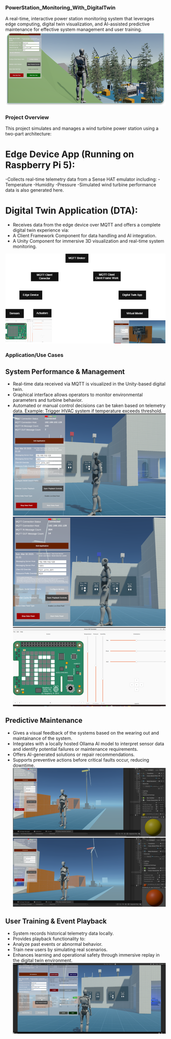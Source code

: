 ### PowerStation_Monitoring_With_DigitalTwin
A real-time, interactive power station monitoring system that leverages edge computing, digital twin visualization, and AI-assisted predictive maintenance for effective system management and user training.
![Powerstation View](Diagrams/Unity_View.png)

### Project Overview
This project simulates and manages a wind turbine power station using a two-part architecture:

# Edge Device App (Running on Raspberry Pi 5):
-Collects real-time telemetry data from a Sense HAT emulator including:
    -Temperature
    -Humidity
    -Pressure
    -Simulated wind turbine performance data is also generated here.

# Digital Twin Application (DTA):
- Receives data from the edge device over MQTT and offers a complete digital twin experience via:
- A Client Framework Component for data handling and AI integration.
- A Unity Component for immersive 3D visualization and real-time system monitoring.

![System Diagram](Diagrams/System_Diagram.png)

### Application/Use Cases

## System Performance & Management
- Real-time data received via MQTT is visualized in the Unity-based digital twin.
- Graphical interface allows operators to monitor environmental parameters and turbine behavior.
- Automated or manual control decisions can be taken based on telemetry data.
Example: Trigger HVAC system if temperature exceeds threshold.
![System Monitoring](Diagrams/High_Temperature.png)
![system Monitoring](Diagrams/Low_Temperature.png)
![Actuation](Diagrams/HVAC_ON.png)

## Predictive Maintenance
- Gives a visual feedback of the systems based on the wearing out and maintainance of the system.
- Integrates with a locally hosted Ollama AI model to interpret sensor data and identify potential failures or maintenance requirements.
- Offers AI-generated solutions or repair recommendations.
- Supports preventive actions before critical faults occur, reducing downtime.
![No immediate maintainance required](Diagrams/WIND_1.png)
![Immediate maintainance is required](Diagrams/WIND_2.png)

## User Training & Event Playback
- System records historical telemetry data locally.
- Provides playback functionality to:
- Analyze past events or abnormal behavior.
- Train new users by simulating real scenarios.
- Enhances learning and operational safety through immersive replay in the digital twin environment.
![User Training](Diagrams/User_Training_Playback.png)